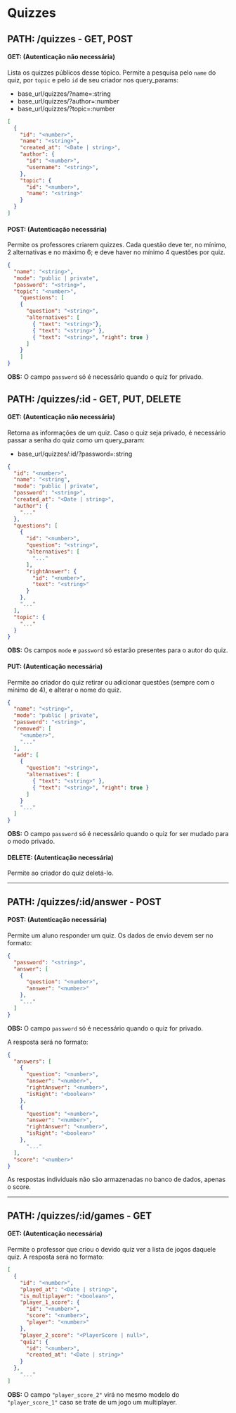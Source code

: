 # **Quizzes**

## **PATH: /quizzes - GET, POST**

#### GET: (Autenticação não necessária)
Lista os quizzes públicos desse tópico. Permite a pesquisa pelo ```name``` do quiz, por ```topic``` e pelo ```id```  de seu criador nos query_params:
- base_url/quizzes/?name=:string
- base_url/quizzes/?author=:number
- base_url/quizzes/?topic=:number


```json
[
  {
    "id": "<number>",
    "name": "<string>",
    "created_at": "<Date | string>",
    "author": {
      "id": "<number>",
      "username": "<string>",
    },
    "topic": {
      "id": "<number>",
      "name": "<string>"
    }
  }
]
```


#### POST: (Autenticação necessária)

Permite os professores criarem quizzes. Cada questão deve ter, no mínimo, 2 alternativas e no máximo 6; e deve haver no mínimo 4 questões por quiz.

```json
{
  "name": "<string>",
  "mode": "public | private",
  "password": "<string>",
  "topic": "<number>",
	"questions": [
    {
      "question": "<string>",
      "alternatives": [
        { "text": "<string>"},
        { "text": "<string>" },
        { "text": "<string>", "right": true }
      ]
    }
	]
}
```

**OBS:** O campo ```password``` só é necessário quando o quiz for privado.


## **PATH: /quizzes/:id - GET, PUT, DELETE**

#### GET: (Autenticação não necessária)

Retorna as informações de um quiz. Caso o quiz seja privado, é necessário passar a senha do quiz como um query_param:
- base_url/quizzes/:id/?password=:string

```json
{
  "id": "<number>",
  "name": "<string",
  "mode": "public | private",
  "password": "<string>",
  "created_at": "<Date | string>",
  "author": {
    "..."
  },
  "questions": [
    {
      "id": "<number>",
      "question": "<string>",
      "alternatives": [
        "..."
      ],
      "rightAnswer": {
        "id": "<number>",
        "text": "<string>"
      }
    },
    "..."
  ],
  "topic": {
    "..."
  }
}
```

**OBS:** Os campos ```mode``` e ```password``` só estarão presentes para o autor do quiz.

#### PUT: (Autenticação necessária)

Permite ao criador do quiz retirar ou adicionar questões (sempre com o mínimo de 4), e alterar o nome do quiz.

```json
{
  "name": "<string>",
  "mode": "public | private",
  "password": "<string>",
  "removed": [
    "<number>",
    "..."
  ],
  "add": [
    {
      "question": "<string>",
      "alternatives": [
        { "text": "<string>" },
        { "text": "<string>", "right": true }
      ]
    }
    "..."
  ]
}
```

**OBS:** O campo ```password``` só é necessário quando o quiz for ser mudado para o modo privado.


#### DELETE: (Autenticação necessária)
Permite ao criador do quiz deletá-lo.

<hr>

## **PATH: /quizzes/:id/answer - POST**

#### POST: (Autenticação necessária)

Permite um aluno responder um quiz. Os dados de envio devem ser no formato: 
```json
{
  "password": "<string>",
  "answer": [
    {
      "question": "<number>",
      "answer": "<number>"
    },
    "..."
  ]
}
```

**OBS:** O campo ```password``` só é necessário quando o quiz for privado.


A resposta será no formato:
```json
{
  "answers": [
    {
      "question": "<number>",
      "answer": "<number>",
      "rightAnswer": "<number>",
      "isRight": "<boolean>"
    },
    {
      "question": "<number>",
      "answer": "<number>",
      "rightAnswer": "<number>",
      "isRight": "<boolean>"
    },
      "..."
  ],
  "score": "<number>"
}
```

As respostas individuais não são armazenadas no banco de dados, apenas o score. 



<hr>

## **PATH: /quizzes/:id/games - GET**

#### GET: (Autenticação necessária)
Permite o professor que criou o devido quiz ver a lista de jogos daquele quiz. A resposta será no formato:

```json
[
  {
    "id": "<number>",
    "played_at": "<Date | string>",
    "is_multiplayer": "<boolean>",
    "player_1_score": {
      "id": "<number>",
      "score": "<number>",
      "player": "<number>"
    },
    "player_2_score": "<PlayerScore | null>",
    "quiz": {
      "id": "<number>",
      "created_at": "<Date | string>"
    }
  },
    "..."
]
```

**OBS:** O campo ```"player_score_2"``` virá no mesmo modelo do ```"player_score_1"``` caso se trate de um jogo um multiplayer.